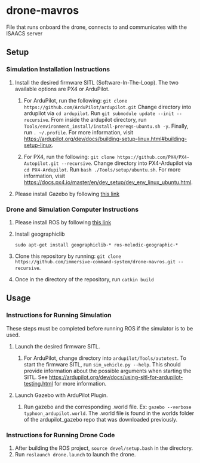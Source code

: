 # drone-mavros
File that runs onboard the drone, connects to and communicates with the ISAACS server

## Setup
### Simulation Installation Instructions
1. Install the desired firmware SITL (Software-In-The-Loop). The two available options are PX4 or ArduPilot.
    1. For ArduPilot, run the following: `git clone https://github.com/ArduPilot/ardupilot.git`
    Change directory into ardupilot via `cd ardupilot`. Run `git submodule update --init --recursive`. 
    From inside the ardupilot directory, run `Tools/environment_install/install-prereqs-ubuntu.sh -y`. Finally,
    run `. ~/.profile`. For more information, visit https://ardupilot.org/dev/docs/building-setup-linux.html#building-setup-linux.
    
    2. For PX4, run the following: `git clone https://github.com/PX4/PX4-Autopilot.git --recursive`.
    Change directory into PX4-Ardupilot via `cd PX4-Ardupilot`. Run `bash ./Tools/setup/ubuntu.sh`.
    For more information, visit https://docs.px4.io/master/en/dev_setup/dev_env_linux_ubuntu.html.
    
2. Please install Gazebo by following [this link](http://gazebosim.org/tutorials?tut=install_ubuntu&cat=install)

### Drone and Simulation Computer Instructions

1. Please install ROS by following [this link](http://wiki.ros.org/melodic/Installation)

2. Install geographiclib
    ```
    sudo apt-get install geographiclib-* ros-melodic-geographic-*    
    ```
   
3. Clone this repository by running: `git clone https://github.com/immersive-command-system/drone-mavros.git --recursive`.

4. Once in the directory of the repository, run `catkin build`

## Usage
### Instructions for Running Simulation
These steps must be completed before running ROS if the simulator is to be used.
1. Launch the desired firmware SITL.  
    1. For ArduPilot, change directory into `ardupilot/Tools/autotest`. 
    To start the firmware SITL, run `sim_vehicle.py --help`. 
    This should provide information about the possible arguments when starting the SITL.
    See https://ardupilot.org/dev/docs/using-sitl-for-ardupilot-testing.html for more information.
    
2. Launch Gazebo with ArduPilot Plugin.
    1. Run gazebo and the corresponding .world file. Ex: `gazebo --verbose typhoon_ardupilot.world`.
    The .world file is found in the worlds folder of the ardupilot_gazebo repo that was downloaded previously.
    
### Instructions for Running Drone Code
1. After building the ROS project, `source devel/setup.bash` in the directory.
2. Run `roslaunch drone.launch` to launch the drone.

    
    